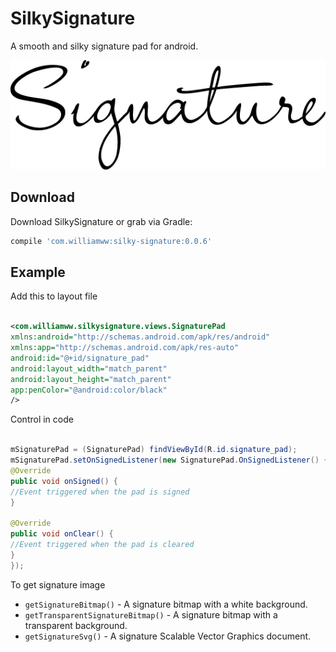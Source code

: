 
SilkySignature
========

A smooth and silky signature pad for android.

![app screenshot](signature.png)

Download
--------

Download SilkySignature or grab via Gradle:

```groovy
compile 'com.williamww:silky-signature:0.0.6'
```

Example
--------

Add this to layout file
```xml

<com.williamww.silkysignature.views.SignaturePad
xmlns:android="http://schemas.android.com/apk/res/android"
xmlns:app="http://schemas.android.com/apk/res-auto"
android:id="@+id/signature_pad"
android:layout_width="match_parent"
android:layout_height="match_parent"
app:penColor="@android:color/black"
/>
```

Control in code
```java

mSignaturePad = (SignaturePad) findViewById(R.id.signature_pad);
mSignaturePad.setOnSignedListener(new SignaturePad.OnSignedListener() {
@Override
public void onSigned() {
//Event triggered when the pad is signed
}

@Override
public void onClear() {
//Event triggered when the pad is cleared
}
});
```
To get signature image
* `getSignatureBitmap()` - A signature bitmap with a white background.
* `getTransparentSignatureBitmap()` - A signature bitmap with a transparent background.
* `getSignatureSvg()` - A signature Scalable Vector Graphics document.
